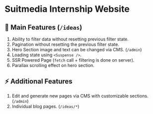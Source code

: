# Suitmedia Internship Website

## 🥇 Main Features (`/ideas`)

1. Ability to filter data without resetting previous filter state.
2. Pagination without resetting the previous filter state.
3. Hero Section image and text can be changed via CMS. (`/admin`)
4. Loading state using `<Suspense />`.
5. SSR Powered Page (`fetch` call + filtering is done on server).
6. Parallax scrolling effect on hero section.

## ⚡ Additional Features

1. Edit and generate new pages via CMS with customizable sections. (`/admin`)
2. Individual blog pages. (`/ideas/*`)
